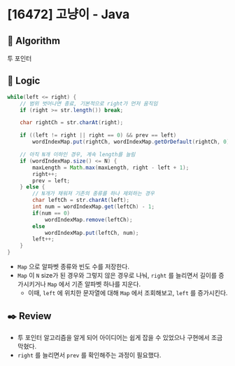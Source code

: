 # [16472] 고냥이 - Java

## :pushpin: **Algorithm**

투 포인터

## :round_pushpin: **Logic**

```java
while(left <= right) {
    // 범위 벗어나면 종료, 기본적으로 right가 먼저 움직임
    if (right >= str.length()) break;

    char rightCh = str.charAt(right);

    if ((left != right || right == 0) && prev == left)
        wordIndexMap.put(rightCh, wordIndexMap.getOrDefault(rightCh, 0) + 1);

    // 아직 N개 이하인 경우, 계속 length를 늘림
    if (wordIndexMap.size() <= N) {
        maxLength = Math.max(maxLength, right - left + 1);
        right++;
        prev = left;
    } else {
        // N개가 채워져 기존의 종류를 하나 제외하는 경우
        char leftCh = str.charAt(left);
        int num = wordIndexMap.get(leftCh) - 1;
        if(num == 0)
            wordIndexMap.remove(leftCh);
        else
            wordIndexMap.put(leftCh, num);
        left++;
    }
}
```

- `Map` 으로 알파벳 종류와 빈도 수를 저장한다.
- `Map` 이 `N` size가 된 경우와 그렇지 않은 경우로 나눠, `right` 를 늘리면서 길이를 증가시키거나 `Map` 에서 기존 알파벳 하나를 지운다.
  - 이때, `left` 에 위치한 문자열에 대해 `Map` 에서 조회해보고, `left` 를 증가시킨다.

## :black_nib: **Review**
- 투 포인터 알고리즘을 알게 되어 아이디어는 쉽게 잡을 수 있었으나 구현에서 조금 막혔다.
- `right` 를 늘리면서 `prev` 를 확인해주는 과정이 필요했다.
